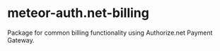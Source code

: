 meteor-auth.net-billing
==============

Package for common billing functionality using Authorize.net Payment Gateway.
